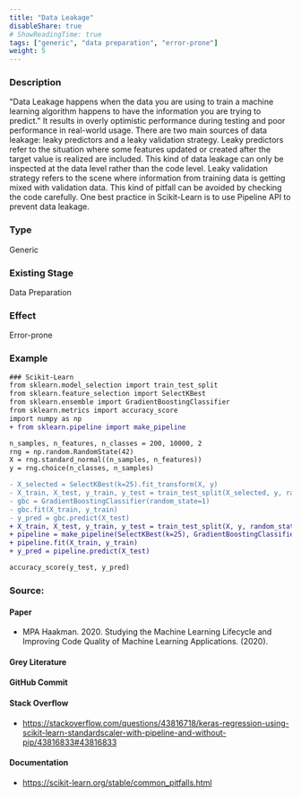 ```yaml
---
title: "Data Leakage"
disableShare: true
# ShowReadingTime: true
tags: ["generic", "data preparation", "error-prone"]
weight: 5
---
```


### Description

"Data Leakage happens when the data you are using to train a machine learning algorithm happens to have the information you are trying to predict." It results in overly optimistic performance during testing and poor performance in real-world usage. There are two main sources of data leakage: leaky predictors and a leaky validation strategy. Leaky predictors refer to the situation where some features updated or created after the target value is realized are included. This kind of data leakage can only be inspected at the data level rather than the code level. Leaky validation strategy refers to the scene where information from training data is getting mixed with validation data. This kind of pitfall can be avoided by checking the code carefully. One best practice in Scikit-Learn is to use Pipeline API to prevent data leakage.

### Type

Generic

### Existing Stage

Data Preparation

### Effect

Error-prone

### Example

```diff
### Scikit-Learn
from sklearn.model_selection import train_test_split
from sklearn.feature_selection import SelectKBest
from sklearn.ensemble import GradientBoostingClassifier
from sklearn.metrics import accuracy_score
import numpy as np
+ from sklearn.pipeline import make_pipeline

n_samples, n_features, n_classes = 200, 10000, 2
rng = np.random.RandomState(42)
X = rng.standard_normal((n_samples, n_features))
y = rng.choice(n_classes, n_samples)

- X_selected = SelectKBest(k=25).fit_transform(X, y)
- X_train, X_test, y_train, y_test = train_test_split(X_selected, y, random_state=42)
- gbc = GradientBoostingClassifier(random_state=1)
- gbc.fit(X_train, y_train)
- y_pred = gbc.predict(X_test)
+ X_train, X_test, y_train, y_test = train_test_split(X, y, random_state=42)
+ pipeline = make_pipeline(SelectKBest(k=25), GradientBoostingClassifier(random_state=1))
+ pipeline.fit(X_train, y_train)
+ y_pred = pipeline.predict(X_test)

accuracy_score(y_test, y_pred)
```

### Source:

#### Paper 
- MPA Haakman. 2020. Studying the Machine Learning Lifecycle and Improving Code Quality of Machine Learning Applications. (2020).

#### Grey Literature

#### GitHub Commit

#### Stack Overflow
- https://stackoverflow.com/questions/43816718/keras-regression-using-scikit-learn-standardscaler-with-pipeline-and-without-pip/43816833#43816833

#### Documentation
- https://scikit-learn.org/stable/common_pitfalls.html

